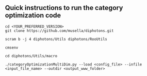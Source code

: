 ## Quick instructions to run the category optimization code

```cmsrel <YOUR_PREFERRED_VERSION>
cd <YOUR_PREFERRED_VERSION>
git clone https://github.com/musella/diphotons.git

scram b -j 4 diphotons/Utils diphotons/RooUtils

cmsenv

cd diphotons/Utils/macro

./categoryOptimizationMultiDim.py --load <config_file> --infile <input_file_name> --outdir <output_www_folder>
```

